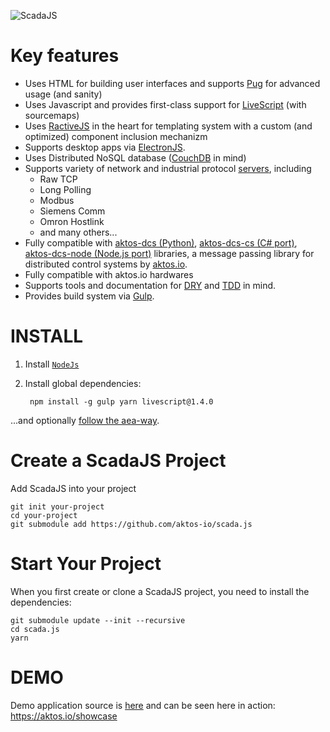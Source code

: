 ![ScadaJS](https://cdn.rawgit.com/aktos-io/scada.js/master/assets/scadajs-logo-long.svg)

# Key features

* Uses HTML for building user interfaces and supports [Pug](https://pugjs.org) for advanced usage (and sanity)
* Uses Javascript and provides first-class support for [LiveScript](http://livescript.net) (with sourcemaps)
* Uses [RactiveJS](http://www.ractivejs.org/) in the heart for templating system with a custom (and optimized) component inclusion mechanizm
* Supports desktop apps via [ElectronJS](http://electron.atom.io/).
* Uses Distributed NoSQL database ([CouchDB](http://couchdb.apache.org/) in mind)
* Supports variety of network and industrial protocol [servers](./src/server), including
    * Raw TCP
    * Long Polling
    * Modbus
    * Siemens Comm
    * Omron Hostlink
    * and many others...
* Fully compatible with [aktos-dcs (Python)](https://github.com/aktos-io/aktos-dcs), [aktos-dcs-cs (C# port)](https://github.com/aktos-io/aktos-dcs-cs), [aktos-dcs-node (Node.js port)](https://github.com/aktos-io/aktos-dcs-node) libraries, a message passing library for distributed control systems by [aktos.io](https://aktos.io).
* Fully compatible with aktos.io hardwares
* Supports tools and documentation for [DRY](https://en.wikipedia.org/wiki/Don't_repeat_yourself) and [TDD](https://en.wikipedia.org/wiki/Test-driven_development) in mind.
* Provides build system via [Gulp](http://gulpjs.com).

# INSTALL

1. Install [`NodeJs`](https://nodejs.org) 
2. Install global dependencies:

        npm install -g gulp yarn livescript@1.4.0
    
...and optionally [follow the aea-way](doc/aea-way.md).

# Create a ScadaJS Project 

Add ScadaJS into your project

    git init your-project
    cd your-project 
    git submodule add https://github.com/aktos-io/scada.js

# Start Your Project 

When you first create or clone a ScadaJS project, you need to install the dependencies: 

    git submodule update --init --recursive
    cd scada.js
    yarn

# DEMO

Demo application source is [here](https://github.com/aktos-io/scadajs-template) and can be seen here in action: https://aktos.io/showcase

